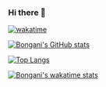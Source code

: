 ### Hi there 👋


[![wakatime](https://wakatime.com/badge/user/cad34b32-7734-4852-a424-d215b3c6d192.svg)](https://wakatime.com/@cad34b32-7734-4852-a424-d215b3c6d192)

[![Bongani's GitHub stats](https://github-readme-stats.vercel.app/api?username=kinetic9&show_icons=true&theme=radical)](https://github.com/kinetic9/github-readme-stats)

[![Top Langs](https://github-readme-stats.vercel.app/api/top-langs/?username=kinetic9&layout=compact)](https://github.com/kinetic9/github-readme-stats)

[![Bongani's wakatime stats](https://github-readme-stats.vercel.app/api/wakatime?username=kinetic9)](https://github.com/kinetic9/github-readme-stats)



<!--
**kinetic9/kinetic9** is a ✨ _special_ ✨ repository because its `README.md` (this file) appears on your GitHub profile.

Here are some ideas to get you started:

- 🔭 I’m currently working on ...
- 🌱 I’m currently learning ...
- 👯 I’m looking to collaborate on ...
- 🤔 I’m looking for help with ...
- 💬 Ask me about ...
- 📫 How to reach me: ...
- 😄 Pronouns: ...
- ⚡ Fun fact: ...
-->
